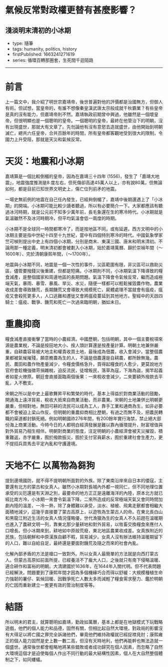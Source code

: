 # 氣候反常對政權更替有甚麼影響？

## 淺淡明末清初的小冰期

- type: 隨筆
- tags: humanity, politics, history
- firstPublished: 1663241271619
- series: 循環百轉那圈套，生死間千迴陌路

---

# 前言

上一篇文中，我介紹了明世宗嘉靖帝，後世普遍對他的評價都是治國無方，但御人有術。但試想，當皇帝的，有誰不想像秦皇漢武唐太宗般成就千秋霸業？有些皇帝是真的沒有能力，但嘉靖帝則不然。嘉靖執政前期曾中興過，他雖然是一個壞皇帝，但很明顯也是一個聰明的皇帝。一個聰明的皇帝，最終在他管治下的明朝，沒有出現盛世，那就大有文章了。先勿論他有沒有意慾去造就盛世，由他開始到明朝滅亡，總共六任皇帝，合共百餘年的時間，所有皇帝都客觀地受到很大的限制，令國力上升受阻，那就是天災和氣候反常。

# 天災：地震和小冰期

嘉靖算是一個比較倒楣的皇帝，因為在嘉靖三十四年 (1556)，發生了「嘉靖大地震」，地震強度推測是8 度左右，但死傷卻高達45萬人以上，亦有說80萬，但無論如何，都是目前已知世界文明史上，傷亡位列前矛的地震。

一場史無前例的地震在自己任內發生，已經夠倒楣了，嘉靖中後期還遇上了「小冰期」的開端。小冰期可能比較少讀者聽過，所以有必要簡介一下。大家都應該有聽過冰河時期，就是公元前不知多少萬年前，長毛象還在生的寒冷時代。小冰期就是氣溫雖然不及冰河時期冷，但平均氣溫會低一兩度的時期。

小冰期不是全球同一時間都寒冷了，而是按地區不同，或有延遲。西方文明中的小冰期主要是指中世紀十四至十九世紀，當中有四個特別寒冷的時代。中國氣象學家竺可楨則提出中史上有四個小冰期，分別是商末、東漢三國、唐末和明末清初。不論用那一種定義，明末清初都會被劃入小冰期，始於嘉靖萬曆、巔於崇禎年間（～1600年）、完於清朝康熙年間，（～1700年）。

地震與小冰期不同，地震是一個一次性的事件，災區範圍有限，非災區可以救助災區，儘管要撥錢災後重建，但都是短痛。小冰期則不同，小冰期氣溫下降導致的糧食減產，是整個國家和周邊地區的長期問題。氣溫下降會令氣候反常，繼而造成極端天氣，暴雨、暴雪、暴風、旱災、水災，隨便一樣都可以輕鬆摧毀農作物。農業收成差會導致饑荒，長期饑荒又會導致大規模死亡，屍體處理不當就會有瘟疫，瘟疫又會殺死更多人，人口逃難和遷徙又會將瘟疫蔓延到其他地方。聖經中的天啟四騎士：瘟疫、戰爭、饑荒和死亡一次過來臨明朝，猶如末日。

# 重農抑商

糧食減產直接衝擊了當時的小農經濟。中國歷朝，包括明朝，其中一個主要稅項來源是農業稅，不論是按田地大小、按人頭計算還是按產量計算。明朝土地兼併嚴重，自耕農容易被大地主和權貴收買土地，最後成為佃農，收入會減少。當整個農業都被氣候摧殘，願意務農為生的人，不論是佃農還是自耕農，都所餘無幾。農民、農田和農作物產量減少，令糧食價格急升，買得起糧食的人愈少，更莫說地方官府會趁機強徵苛捐雜稅，迫反流民，徒增叛民，落草為寇，下海為盜，揭竿起義者如星火燎原。朝廷會直接面臨兩個後果：一來稅收會減少，二來要額外撥款去平亂，入不敷支。

宋朝之所以是中史上最歌舞昇平和繁榮的時代，基本上得益於對商業活動的鼓勵，開通海上遠洋貿易，稅收大抵來自商業活動，而非農業。宋朝的土地兼併比明朝更嚴重，但相對地，無田可耕的流民可以成為工人，靠手工業和通商為生，如非必要都不會被迫上梁山作反。但明朝的重農抑商相比歷朝，有過之而無不及，把農民轉職的渠道都封鎖死絕。例如明朝國祚276年間，有200餘年實行海禁，禁止絕大部份海上商業活動。今時今日的人都明白經濟發展是難以靠內循環提升，財富增值與對外貿易乃相生相伴。明朝對商業的態度，注定明朝的小農經濟會被天災摧毀，積重難返，赤字嚴重，囿於撥款振災，囿於支付官員薪水，囿於重建社會生產力，更不提招兵買馬去平定內亂和守護邊境。

# 天地不仁 以萬物為芻狗

提到邊境國防，就不得不提明朝所面對的外族。除了東南沿岸來自日本的倭寇，主要還有北方的蒙古和女真人。雖然小冰期對長城內外都一視同仁，但不同地理位置承受的災厄還是有天淵之別，最要命的地方正正是遠離海洋的內陸，原本北方就已經比南方冷，小冰期一來會令氣溫下降，二來所造成的反常極端天氣又會同時間加劇內陸的溫差，一冷一熱，除了身體難以承受，淡水、植被、飛禽走獸都會相繼大面積地減少，這幾乎直接要了蒙古高原上，以遊牧為生蒙古人的命。在東北長白山和黑龍江附近生活的女真人情況僅略優，世代漁獵為生的女真人不久前趕在溫暖期也進入了農耕文明一列，靠東北那少量耕地和對外貿易，以牲畜交換糧食來應付人口增長。但小冰期來到，耕地如中原般荒廢，東北地區農業收成差。女真族附近的民族，包括朝鮮和中原漢族自顧不暇，貿易減少。女真人沒有辦法維持溫暖期留下的人口，難以自給自足，最終還是要面對饑荒及隨之而來的社會內亂。

化解內部矛盾的方法是槍口一致對外。所以女真人最簡單的方法就是向西打蒙古人。但蒙古高原如前面所提，已經養活不了龐大人口，之後就只有南下侵略溫暖、適合耕作和富裕的明朝。大清建國於1636年，在1644年入關代明。但不代表問題已經解決，問題要到了康熙年間才因為多個機緣巧合而得以舒緩：大規模種植生命力強韌的薯仔、氣候回暖、因戰爭死亡人數太多而減輕了糧食需求壓力、鑑於明朝的亡因而重新建立一套更有效的管治制度等等。

# 結語

所以明末的君主，就算聰明如嘉靖，勤政如萬曆，基本上都是在地獄模式下玩戰略遊戲，他們的個人能力和品德，固然有關，但相比起自然大環境，對政局的影響沒有大得足以將亡國之罪完全訴諸他們，畢竟他們維持政權就已經捉襟見肘；康熙雍正的個人能力固然是史上數一數二高，但沒有天時地利，他們再能幹也無法造就一個盛世。通常後世都會粗略地將某些錯敗或者成功歸究在個人因素，而忽略了自然大環境這個才是迫使每個人作出不同行動的最大結構性因素，個人在大自然整個體制之下，如同螻蟻。
